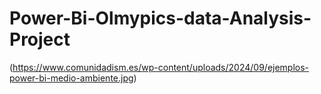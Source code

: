 # Power-Bi-Olmypics-data-Analysis-Project
(https://www.comunidadism.es/wp-content/uploads/2024/09/ejemplos-power-bi-medio-ambiente.jpg)

